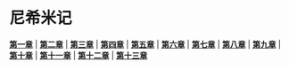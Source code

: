 # 尼希米记
 **[第一章](圣经/圣经(吕振中译本)/lzz/160/001.md)** |
 **[第二章](圣经/圣经(吕振中译本)/lzz/160/002.md)** |
 **[第三章](圣经/圣经(吕振中译本)/lzz/160/003.md)** |
 **[第四章](圣经/圣经(吕振中译本)/lzz/160/004.md)** |
 **[第五章](圣经/圣经(吕振中译本)/lzz/160/005.md)** |
 **[第六章](圣经/圣经(吕振中译本)/lzz/160/006.md)** |
 **[第七章](圣经/圣经(吕振中译本)/lzz/160/007.md)** |
 **[第八章](圣经/圣经(吕振中译本)/lzz/160/008.md)** |
 **[第九章](圣经/圣经(吕振中译本)/lzz/160/009.md)** |
 **[第十章](圣经/圣经(吕振中译本)/lzz/160/010.md)** |
 **[第十一章](圣经/圣经(吕振中译本)/lzz/160/011.md)** |
 **[第十二章](圣经/圣经(吕振中译本)/lzz/160/012.md)** |
 **[第十三章](圣经/圣经(吕振中译本)/lzz/160/013.md)**